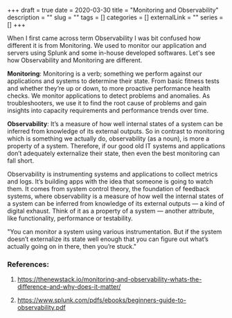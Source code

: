 +++ 
draft = true
date = 2020-03-30
title = "Monitoring and Observability"
description = ""
slug = "" 
tags = []
categories = []
externalLink = ""
series = []
+++

When I first came across term Observability I was bit confused how different it is from Monitoring.
We used to monitor our application and servers using Splunk and some in-house developed softwares.
Let's see how Observability and Monitoring are different.

**Monitoring**:
Monitoring is a verb; something we perform against our applications and systems to determine their state. From basic fitness tests and whether they’re up or down, to more proactive performance health checks. We monitor applications to detect problems and anomalies. As troubleshooters, we use it to find the root cause of problems and gain insights into capacity requirements and performance trends over time.

**Observability**:
It’s a measure of how well internal states of a system can be inferred from knowledge of its external outputs. So in contrast to monitoring which is something we actually do, observability (as a noun), is more a property of a system. Therefore, if our good old IT systems and applications don’t adequately externalize their state, then even the best monitoring can fall short. 

Observability is instrumenting systems and applications to collect metrics and logs. It’s building apps with the idea that someone is going to
watch them. It comes from system control theory, the foundation of feedback systems, where observability is a measure of how well the internal states of a system
can be inferred from knowledge of its external outputs — a kind of digital exhaust. Think of it as a property of a system — another attribute, like functionality,
performance or testability. 

"You can monitor a
system using various
instrumentation. But if the
system doesn’t externalize
its state well enough that
you can figure out what’s
actually going on in there,
then you’re stuck."



### References:
1. https://thenewstack.io/monitoring-and-observability-whats-the-difference-and-why-does-it-matter/

2. https://www.splunk.com/pdfs/ebooks/beginners-guide-to-observability.pdf

